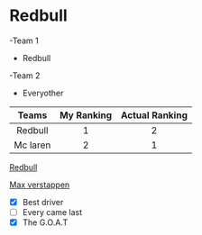 # Redbull

-Team 1
   * Redbull

-Team 2
  * Everyother

| Teams | My Ranking | Actual Ranking |
|:-----------:|:------------:|:------------:|
| Redbull      | 1       | 2         |
| Mc laren     | 2       | 1         |

[Redbull](https://www.redbullshop.com/en-int/?srsltid=AfmBOoq-LpcTnFSDk2P7KNbpF4dujNSHzV0Dg46UBMPo_SGsJf5BwSfm)


[Max verstappen](https://raw.githubusercontent.com/Tanushtyagi/Tanushtyagi/refs/heads/main/IMG_0789.jpeg)


- [x] Best driver
- [ ] Every came last
- [x] The G.O.A.T
